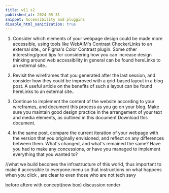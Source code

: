 ```yaml
---
title: w11 s2 
published_at: 2024-05-31
snippet: Accessibility and pluggins
disable_html_sanitization: true
---
```

1. Consider which elements of your webpage design could be made more accessible, using tools like WebAIM's Contrast CheckerLinks to an external site., or Figma's Color Contrast plugin. Some other interesting/good tips for considering how you can increase design thinking around web accessibility in general can be found hereLinks to an external site.. 

2. Revisit the wireframes that you generated after the last session, and consider how they could be improved with a grid-based layout in a blog post. A useful article on the benefits of such a layout can be found hereLinks to an external site.. 

3. Continue to implement the content of the website according to your wireframes, and document this process as you go on your blog. Make sure you maintain good design practice in the arrangement of your text and media elements, as outlined in this document Download this document. 

4. In the same post, compare the current iteration of your webpage with the version that you originally envisioned, and reflect on any differences between them. What's changed, and what's remained the same? Have you had to make any concessions, or have you managed to implement everything that you wanted to?




//what we build becomes the infrastructure of this world, thus important to make it accessible to everyone.menu so that instructions on what happens when you click , are clear to even those who are not tech savy

before 
aftere with concept(new box)
discussion 
render 